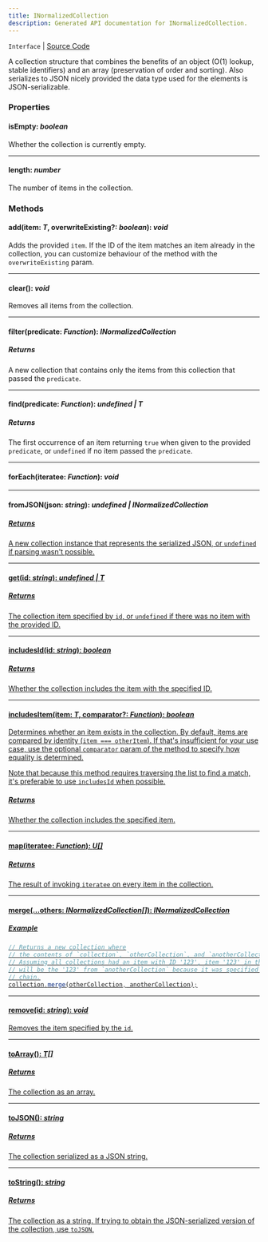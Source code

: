 ```yaml
---
title: INormalizedCollection
description: Generated API documentation for INormalizedCollection.
---
```


`Interface` | [Source Code](undefined)

A collection structure that combines the benefits of an object
(O(1) lookup, stable identifiers) and an array (preservation of
order and sorting). Also serializes to JSON nicely provided the
data type used for the elements is JSON-serializable.

### Properties

#### isEmpty: _boolean_

Whether the collection is currently empty.

---

#### length: _number_

The number of items in the collection.

### Methods

#### add(item: _T_, overwriteExisting?: _boolean_): _void_

Adds the provided `item`. If the ID of the item matches an item
already in the collection, you can customize behaviour of the method
with the `overwriteExisting` param.

---

#### clear(): _void_

Removes all items from the collection.

---

#### filter(predicate: _Function_): _INormalizedCollection<T>_

##### Returns
A new collection that contains only the items from this collection that passed
the `predicate`.

---

#### find(predicate: _Function_): _undefined | T_

##### Returns
The first occurrence of an item returning `true` when given to the
provided `predicate`, or `undefined` if no item passed the `predicate`.

---

#### forEach(iteratee: _Function_): _void_

---

#### fromJSON(json: _string_): _undefined | INormalizedCollection<U>_

##### Returns
A new collection instance that represents the serialized JSON, or `undefined`
if parsing wasn't possible.

---

#### get(id: _string_): _undefined | T_

##### Returns
The collection item specified by `id`, or `undefined` if there was
no item with the provided ID.

---

#### includesId(id: _string_): _boolean_

##### Returns
Whether the collection includes the item with the specified ID.

---

#### includesItem(item: _T_, comparator?: _Function_): _boolean_

Determines whether an item exists in the collection. By default, items are compared
by identity (`item === otherItem`). If that's insufficient for your use case, use the
optional `comparator` param of the method to specify how equality is determined.

Note that because this method requires traversing the list to find a match, it's
preferable to use `includesId` when possible.

##### Returns
Whether the collection includes the specified item.

---

#### map(iteratee: _Function_): _U[]_

##### Returns
The result of invoking `iteratee` on every item in the collection.

---

#### merge(...others: _INormalizedCollection<T>[]_): _INormalizedCollection<T>_

##### Example
```ts
// Returns a new collection where
// the contents of `collection`, `otherCollection`, and `anotherCollection` are all present.
// Assuming all collections had an item with ID '123', item '123' in the new collection
// will be the '123' from `anotherCollection` because it was specified last in the merge
// chain.
collection.merge(otherCollection, anotherCollection);
```

---

#### remove(id: _string_): _void_

Removes the item specified by the `id`.

---

#### toArray(): _T[]_

##### Returns
The collection as an array.

---

#### toJSON(): _string_

##### Returns
The collection serialized as a JSON string.

---

#### toString(): _string_

##### Returns
The collection as a string. If trying to obtain the JSON-serialized version of
the collection, use `toJSON`.